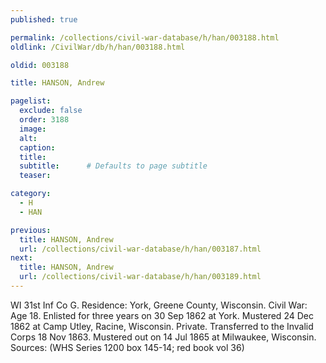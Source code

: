 ```yaml
---
published: true

permalink: /collections/civil-war-database/h/han/003188.html
oldlink: /CivilWar/db/h/han/003188.html

oldid: 003188

title: HANSON, Andrew

pagelist:
  exclude: false
  order: 3188
  image: 
  alt:
  caption:
  title:
  subtitle:      # Defaults to page subtitle
  teaser:

category: 
  - H 
  - HAN

previous:
  title: HANSON, Andrew
  url: /collections/civil-war-database/h/han/003187.html  
next:
  title: HANSON, Andrew
  url: /collections/civil-war-database/h/han/003189.html   
---
```

WI 31st Inf Co G. Residence: York, Greene County, Wisconsin. Civil War: Age 18. Enlisted for three years on 30 Sep 1862 at York. Mustered 24 Dec 1862 at Camp Utley, Racine, Wisconsin. Private. Transferred to the Invalid Corps 18 Nov 1863. Mustered out on 14 Jul 1865 at Milwaukee, Wisconsin. Sources: (WHS Series 1200 box 145-14; red book vol 36)